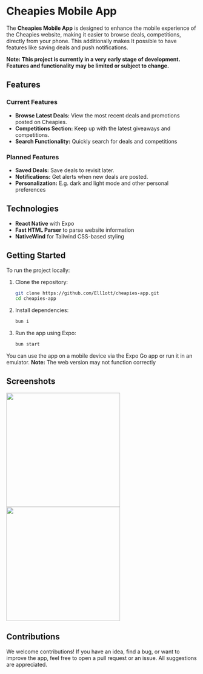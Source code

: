 # Cheapies Mobile App

The **Cheapies Mobile App** is designed to enhance the mobile experience of the Cheapies website, making it easier to browse deals, competitions, directly from your phone. This additionally makes It possible to have features like saving deals and push notifications.

**Note: This project is currently in a very early stage of development. Features and functionality may be limited or subject to change.**

## Features

### Current Features
- **Browse Latest Deals:** View the most recent deals and promotions posted on Cheapies.
- **Competitions Section:** Keep up with the latest giveaways and competitions.
- **Search Functionality:** Quickly search for deals and competitions

### Planned Features
- **Saved Deals:** Save deals to revisit later.
- **Notifications:** Get alerts when new deals are posted.
- **Personalization:** E.g. dark and light mode and other personal preferences

## Technologies

- **React Native** with Expo
- **Fast HTML Parser** to parse website information
- **NativeWind** for Tailwind CSS-based styling

## Getting Started

To run the project locally:

1. Clone the repository:
   ```bash
   git clone https://github.com/Ell1ott/cheapies-app.git
   cd cheapies-app
   ```
2. Install dependencies:
   ```bash
   bun i

   ```
3. Run the app using Expo:
   ```bash
   bun start
   ```

You can use the app on a mobile device via the Expo Go app or run it in an emulator. **Note:** The web version may not function correctly
## Screenshots

<p float="left">
  <img src="https://github.com/user-attachments/assets/65f35fd3-4c91-412b-bec7-d4ea3c6a26b8" width="300" />
  <img src="https://github.com/user-attachments/assets/58ddef39-db40-43be-9c3e-ed0b8a3a949f" width="300" /> 
</p>


## Contributions

We welcome contributions! If you have an idea, find a bug, or want to improve the app, feel free to open a pull request or an issue. All suggestions are appreciated.
